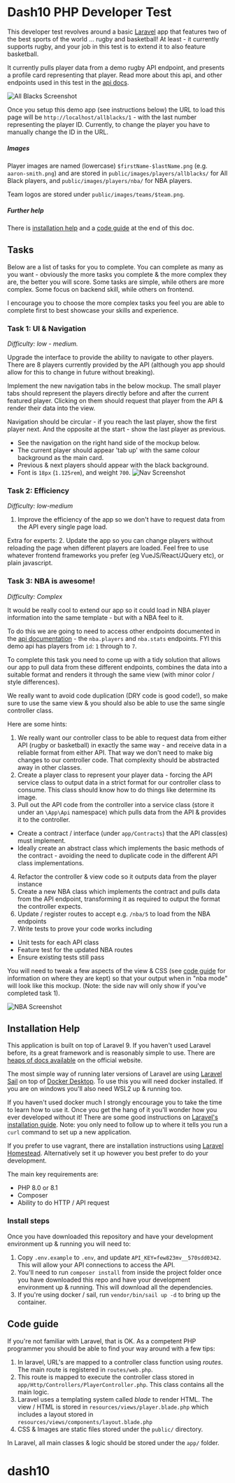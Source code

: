 # Dash10 PHP Developer Test

This developer test revolves around a basic [Laravel](https://www.laravel.com) app that features two of the best sports of the world ... rugby and basketball! At least - it currently supports rugby, and your job in this test is to extend it to also feature basketball.

It currently pulls player data from a demo rugby API endpoint, and presents a profile card representing that player. Read more about this api, and other endpoints used in this test in the [api docs](./docs/api.md).

![All Blacks Screenshot](https://i.imgur.com/dddgt1D.png)

Once you setup this demo app (see instructions below) the URL to load this page will be `http://localhost/allblacks/1` - with the last number representing the player ID. Currently, to change the player you have to manually change the ID in the URL.

##### Images
Player images are named (lowercase) `$firstName-$lastName.png` (e.g. `aaron-smith.png`) and are stored in `public/images/players/allblacks/` for All Black players, and `public/images/players/nba/` for NBA players.

Team logos are stored under `public/images/teams/$team.png`.

##### Further help

There is [installation help](#installation-help) and a [code guide](#code-guide) at the end of this doc.

## Tasks

Below are a list of tasks for you to complete. You can complete as many as you want - obviously the more tasks you complete & the more complex they are, the better you will score. Some tasks are simple, while others are more complex. Some focus on backend skill, while others on frontend.

I encourage you to choose the more complex tasks you feel you are able to complete first to best showcase your skills and experience.

### Task 1: UI & Navigation
*Difficulty: low - medium.*

Upgrade the interface to provide the ability to navigate to other players. There are 8 players currently provided by the API (although you app should allow for this to change in future without breaking).

Implement the new navigation tabs in the below mockup. The small player tabs should represent the players directly before and after the current featured player. Clicking on them should request that player from the API & render their data into the view.

Navigation should be circular - if you reach the last player, show the first player next. And the opposite at the start - show the last player as previous.

- See the navigation on the right hand side of the mockup below.
- The current player should appear 'tab up' with the same colour background as the main card.
- Previous & next players should appear with the black background.
- Font is `18px` (`1.125rem`), and weight `700`.
![Nav Screenshot](https://user-images.githubusercontent.com/2694025/169527260-5000bd90-7200-437e-82eb-b445c28c231a.png)

### Task 2: Efficiency
*Difficulty: low-medium*
1. Improve the efficiency of the app so we don't have to request data from the API every single page load.

Extra for experts:
2. Update the app so you can change players without reloading the page when different players are loaded. Feel free to use whatever frontend frameworks you prefer (eg VueJS/React/JQuery etc), or plain javascript.

### Task 3: NBA is awesome!
*Difficulty: Complex*

It would be really cool to extend our app so it could load in NBA player information into the same template - but with a NBA feel to it.

To do this we are going to need to access other endpoints documented in the [api documentation](./docs/api.md) - the `nba.players` and `nba.stats` endpoints. FYI this demo api has players from `id`: `1` through to `7`.

To complete this task you need to come up with a tidy solution that allows our app to pull data from these different endpoints, combines the data into a suitable format and renders it through the same view (with minor color / style differences).

We really want to avoid code duplication (DRY code is good code!), so make sure to use the same view & you should also be able to use the same single controller class.

Here are some hints:
1. We really want our controller class to be able to request data from either API (rugby or basketball) in exactly the same way - and receive data in a reliable format from either API. That way we don't need to make big changes to our controller code. That complexity should be abstracted away in other classes.
2. Create a player class to represent your player data - forcing the API service class to output data in a strict format for our controller class to consume. This class should know how to do things like determine its image.
3. Pull out the API code from the controller into a service class (store it under an `\App\Api` namespace) which pulls data from the API & provides it to the controller.
  - Create a contract / interface (under `app/Contracts`) that the API class(es) must implement.
  - Ideally create an abstract class which implements the basic methods of the contract - avoiding the need to duplicate code in the different API class implementations.
4. Refactor the controller & view code so it outputs data from the player instance
5. Create a new NBA class which implements the contract and pulls data from the API endpoint, transforming it as required to output the format the controller expects.
6. Update / register routes to accept e.g. `/nba/5` to load from the NBA endpoints
7. Write tests to prove your code works including
  - Unit tests for each API class
  - Feature test for the updated NBA routes
  - Ensure existing tests still pass

You will need to tweak a few aspects of the view & CSS (see [code guide](#code-guide) for information on where they are kept) so that your output when in "nba mode" will look like this mockup. (Note: the side nav will only show if you've completed task 1).

![NBA Screenshot](https://user-images.githubusercontent.com/2694025/169531537-ad701a2d-91f2-46de-90d5-79b57b4dfa7c.png)

## Installation Help

This application is built on top of Laravel 9. If you haven't used Laravel before, its a great framework and is reasonably simple to use. There are [heaps of docs available](https://laravel.com/docs/9.x/) on the official website.

The most simple way of running later versions of Laravel are using [Laravel Sail](https://laravel.com/docs/9.x/sail) on top of [Docker Desktop](https://www.docker.com/products/docker-desktop/). To use this you will need docker installed. If you are on windows you'll also need WSL2 up & running too.

If you haven't used docker much I strongly encourage you to take the time to learn how to use it. Once you get the hang of it you'll wonder how you ever developed without it! There are some good instructions on [Laravel's installation guide](https://laravel.com/docs/9.x/installation). Note: you only need to follow up to where it tells you run a `curl` command to set up a new application.

If you prefer to use vagrant, there are installation instructions using [Laravel Homestead](https://laravel.com/docs/9.x/homestead). Alternatively set it up however you best prefer to do your development.

The main key requirements are:
- PHP 8.0 or 8.1
- Composer
- Ability to do HTTP / API request

### Install steps

Once you have downloaded this repository and have your development environment up & running you will need to:

1. Copy `.env.example` to `.env`, and update `API_KEY=few823mv__570sdd0342`. This will allow your API connections to access the API.
2. You'll need to run `composer install` from inside the project folder once you have downloaded this repo and have your development environment up & running. This will download all the dependencies.
3. If you're using docker / sail, run `vendor/bin/sail up -d` to bring up the container.

## Code guide

If you're not familiar with Laravel, that is OK. As a competent PHP programmer you should be able to find your way around with a few tips:

1. In laravel, URL's are mapped to a controller class function using *routes*.  The main route is registered in `routes/web.php`.
2. This route is mapped to execute the controller class stored in `app/Http/Controllers/PlayerController.php`. This class contains all the main logic.
3. Laravel uses a templating system called *blade* to render HTML. The view / HTML is stored in `resources/views/player.blade.php` which includes a layout stored in `resources/views/components/layout.blade.php`
4. CSS & Images are static files stored under the `public/` directory.

In Laravel, all main classes & logic should be stored under the `app/` folder.
# dash10
